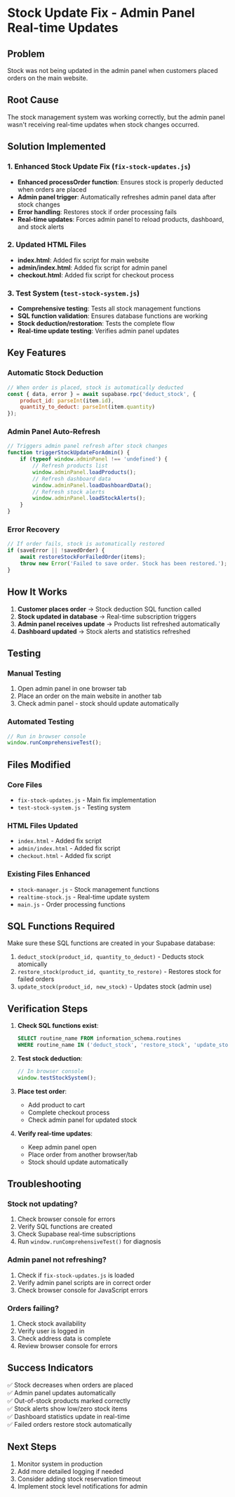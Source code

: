 # Stock Update Fix - Admin Panel Real-time Updates

## Problem
Stock was not being updated in the admin panel when customers placed orders on the main website.

## Root Cause
The stock management system was working correctly, but the admin panel wasn't receiving real-time updates when stock changes occurred.

## Solution Implemented

### 1. Enhanced Stock Update Fix (`fix-stock-updates.js`)
- **Enhanced processOrder function**: Ensures stock is properly deducted when orders are placed
- **Admin panel trigger**: Automatically refreshes admin panel data after stock changes
- **Error handling**: Restores stock if order processing fails
- **Real-time updates**: Forces admin panel to reload products, dashboard, and stock alerts

### 2. Updated HTML Files
- **index.html**: Added fix script for main website
- **admin/index.html**: Added fix script for admin panel
- **checkout.html**: Added fix script for checkout process

### 3. Test System (`test-stock-system.js`)
- **Comprehensive testing**: Tests all stock management functions
- **SQL function validation**: Ensures database functions are working
- **Stock deduction/restoration**: Tests the complete flow
- **Real-time update testing**: Verifies admin panel updates

## Key Features

### Automatic Stock Deduction
```javascript
// When order is placed, stock is automatically deducted
const { data, error } = await supabase.rpc('deduct_stock', {
    product_id: parseInt(item.id),
    quantity_to_deduct: parseInt(item.quantity)
});
```

### Admin Panel Auto-Refresh
```javascript
// Triggers admin panel refresh after stock changes
function triggerStockUpdateForAdmin() {
    if (typeof window.adminPanel !== 'undefined') {
        // Refresh products list
        window.adminPanel.loadProducts();
        // Refresh dashboard data
        window.adminPanel.loadDashboardData();
        // Refresh stock alerts
        window.adminPanel.loadStockAlerts();
    }
}
```

### Error Recovery
```javascript
// If order fails, stock is automatically restored
if (saveError || !savedOrder) {
    await restoreStockForFailedOrder(items);
    throw new Error('Failed to save order. Stock has been restored.');
}
```

## How It Works

1. **Customer places order** → Stock deduction SQL function called
2. **Stock updated in database** → Real-time subscription triggers
3. **Admin panel receives update** → Products list refreshed automatically
4. **Dashboard updated** → Stock alerts and statistics refreshed

## Testing

### Manual Testing
1. Open admin panel in one browser tab
2. Place an order on the main website in another tab
3. Check admin panel - stock should update automatically

### Automated Testing
```javascript
// Run in browser console
window.runComprehensiveTest();
```

## Files Modified

### Core Files
- `fix-stock-updates.js` - Main fix implementation
- `test-stock-system.js` - Testing system

### HTML Files Updated
- `index.html` - Added fix script
- `admin/index.html` - Added fix script  
- `checkout.html` - Added fix script

### Existing Files Enhanced
- `stock-manager.js` - Stock management functions
- `realtime-stock.js` - Real-time update system
- `main.js` - Order processing functions

## SQL Functions Required

Make sure these SQL functions are created in your Supabase database:

1. `deduct_stock(product_id, quantity_to_deduct)` - Deducts stock atomically
2. `restore_stock(product_id, quantity_to_restore)` - Restores stock for failed orders
3. `update_stock(product_id, new_stock)` - Updates stock (admin use)

## Verification Steps

1. **Check SQL functions exist**:
   ```sql
   SELECT routine_name FROM information_schema.routines 
   WHERE routine_name IN ('deduct_stock', 'restore_stock', 'update_stock');
   ```

2. **Test stock deduction**:
   ```javascript
   // In browser console
   window.testStockSystem();
   ```

3. **Place test order**:
   - Add product to cart
   - Complete checkout process
   - Check admin panel for updated stock

4. **Verify real-time updates**:
   - Keep admin panel open
   - Place order from another browser/tab
   - Stock should update automatically

## Troubleshooting

### Stock not updating?
1. Check browser console for errors
2. Verify SQL functions are created
3. Check Supabase real-time subscriptions
4. Run `window.runComprehensiveTest()` for diagnosis

### Admin panel not refreshing?
1. Check if `fix-stock-updates.js` is loaded
2. Verify admin panel scripts are in correct order
3. Check browser console for JavaScript errors

### Orders failing?
1. Check stock availability
2. Verify user is logged in
3. Check address data is complete
4. Review browser console for errors

## Success Indicators

✅ Stock decreases when orders are placed  
✅ Admin panel updates automatically  
✅ Out-of-stock products marked correctly  
✅ Stock alerts show low/zero stock items  
✅ Dashboard statistics update in real-time  
✅ Failed orders restore stock automatically  

## Next Steps

1. Monitor system in production
2. Add more detailed logging if needed
3. Consider adding stock reservation timeout
4. Implement stock level notifications for admin